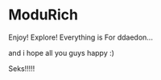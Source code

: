 # ModuRich
Enjoy! Explore! Everything is For ddaedon...

and i hope all you guys happy :)

Seks!!!!!
